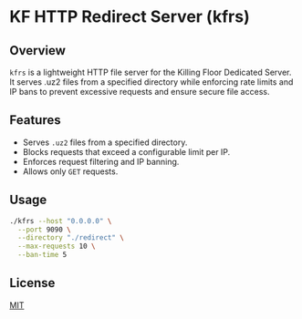 # KF HTTP Redirect Server (kfrs)

## Overview
`kfrs` is a lightweight HTTP file server for the Killing Floor Dedicated Server. It serves .uz2 files from a specified directory while enforcing rate limits and IP bans to prevent excessive requests and ensure secure file access.

## Features
- Serves `.uz2` files from a specified directory.
- Blocks requests that exceed a configurable limit per IP.
- Enforces request filtering and IP banning.
- Allows only `GET` requests.

## Usage
```bash
./kfrs --host "0.0.0.0" \
  --port 9090 \
  --directory "./redirect" \
  --max-requests 10 \
  --ban-time 5
```

## License
[MIT][1]

[1]: https://